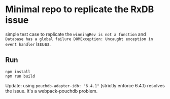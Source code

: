 # Minimal repo to replicate the RxDB issue

simple test case to replicate the `winningRev is not a function` and `Database has a global failure DOMException: Uncaught exception in event handler` issues.

## Run
``` shell
npm install
npm run build
```

Update: using `pouchdb-adapter-idb: "6.4.1"` (strictly enforce 6.4.1) resolves the issue. It's a webpack-pouchdb problem.
